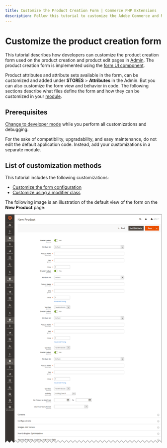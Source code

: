 ```yaml
---
title: Customize the Product Creation Form | Commerce PHP Extensions
description: Follow this tutorial to customize the Adobe Commerce and Magento Open Source product creation form.
---
```


# Customize the product creation form

This tutorial describes how developers can customize the product creation form used on the product creation and product edit pages in [Admin](https://glossary.magento.com/admin). The product creation form is implemented using the [form UI component](https://devdocs.magento.com/guides/v2.4/ui_comp_guide/components/ui-form.html).

Product attributes and attribute sets available in the form, can be customized and added under **STORES** > **Attributes** in the Admin. But you can also customize the form view and behavior in code. The following sections describe what files define the form and how they can be customized in your [module](https://glossary.magento.com/module).

## Prerequisites

[Change to developer mode](https://devdocs.magento.com/guides/v2.4/config-guide/cli/config-cli-subcommands-mode.html) while you perform all customizations and debugging.

For the sake of compatibility, upgradability, and easy maintenance, do not edit the default application code. Instead, add your customizations in a separate module.

## List of customization methods

This tutorial includes the following customizations:

*  [Customize the form configuration](configuration.md)
*  [Customize using a modifier class](modifier-class.md)

The following image is an illustration of the default view of the form on the **New Product** page:

![The product creation page in Admin](../../_images/tutorials/product_pmg.png)
